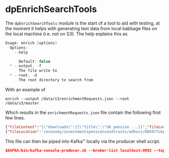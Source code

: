# dpEnrichSearchTools
The `dpEnrichSearchTools` module is the start of a tool to aid with testing, at the moment it helps with generating test data 
from local babbage files on the local machine (i.e. not on S3).  The help explains this as

```java
Usage: enrich [options]
  Options:
    --help

      Default: false
  * --output, -f
      The file write to
  * --root, -d
      The root directory to search from
```

With an example of 

```enrich --output /data/s3/enrichmentRequests.json --root /data/s3/master```

Which results in the `enrichmentRequests.json` file contain the following first few lines.

```json
{"fileContent":"{\"downloads\":[{\"title\":\"UK pension ...}}","fileLocation":"/economy/investmentspensionsandtrusts/adhocs/005977ukpensionfundliabilityderivativecontracts2014/data.json"}
{"fileLocation":"/economy/investmentspensionsandtrusts/adhocs/005977ukpensionfundliabilityderivativecontracts2014","s3Location":"file:/data/s3/master/economy/investmentspensionsandtrusts/adhocs/005977ukpensionfundliabilityderivativecontracts2014/negativevaluederivativescontractsbypensionfunds.xls"}
```

This file can then be piped into Kafka&trade; locally via the producer shell script.
 ```json
 $KAFKA/bin/kafka-console-producer.sh --broker-list localhost:9092 --topic dp.enrichment < /data/s3/datas.json 
```
